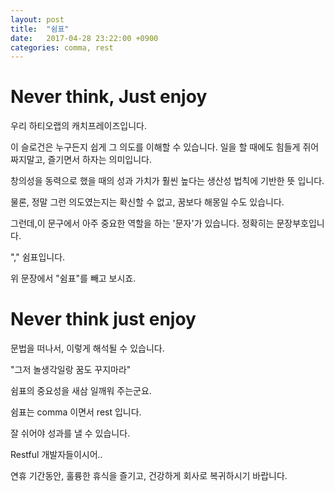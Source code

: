 ```yaml
---
layout: post
title:  "쉼표"
date:   2017-04-28 23:22:00 +0900
categories: comma, rest
---
```

# Never think, Just enjoy

우리 하티오랩의 캐치프레이즈입니다.

이 슬로건은 누구든지 쉽게 그 의도를 이해할 수 있습니다.
일을 할 때에도 힘들게 쥐어짜지말고, 즐기면서 하자는 의미입니다.

창의성을 동력으로 했을 때의 성과 가치가 훨씬 높다는 생산성 법칙에 기반한 뜻 입니다.

물론, 정말 그런 의도였는지는 확신할 수 없고, 꿈보다 해몽일 수도 있습니다.

그런데,이 문구에서 아주 중요한 역할을 하는 '문자'가 있습니다.
정확히는 문장부호입니다.

"," 쉼표입니다.

위 문장에서 "쉼표"를 빼고 보시죠.

# Never think just enjoy

문법을 떠나서, 이렇게 해석될 수 있습니다.

"그저 놀생각일랑 꿈도 꾸지마라"

쉼표의 중요성을 새삼 일깨워 주는군요.

쉼표는 comma 이면서 rest 입니다.

잘 쉬어야 성과를 낼 수 있습니다.

Restful 개발자들이시어..

연휴 기간동안,
훌륭한 휴식을 즐기고, 건강하게 회사로 복귀하시기 바랍니다.
